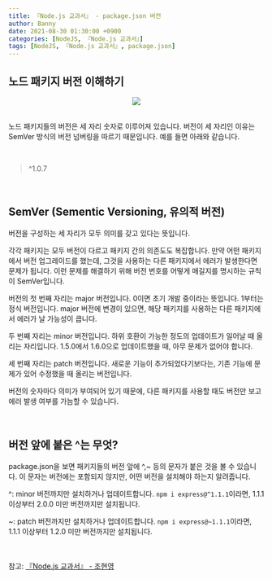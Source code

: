 ```yaml
---
title: 『Node.js 교과서』 - package.json 버전
author: Banny
date: 2021-08-30 01:30:00 +0900
categories: [NodeJS, 『Node.js 교과서』]
tags: [NodeJS, 『Node.js 교과서』, package.json]
---
```


## 노드 패키지 버전 이해하기

<center>
<img src="https://user-images.githubusercontent.com/62047302/131078535-58364e52-96e6-4d83-a686-ff9cc0517fc4.png">
</center>

<br>

노드 패키지들의 버전은 세 자리 숫자로 이루어져 있습니다. 버전이 세 자리인 이유는 SemVer 방식의 버전 넘버링을 따르기 때문입니다. 예를 들면 아래와 같습니다.

<br>

> ^1.0.7

<br>

## SemVer (Sementic Versioning, 유의적 버전)

버전을 구성하는 세 자리가 모두 의미를 갖고 있다는 뜻입니다.

각각 패키지는 모두 버전이 다르고 패키지 간의 의존도도 복잡합니다. 만약 어떤 패키지에서 버전 업그레이드를 했는데, 그것을 사용하는 다른 패키지에서 에러가 발생한다면 문제가 됩니다. 이런 문제를 해결하기 위해 버전 번호를 어떻게 매길지를 명시하는 규칙이 SemVer입니다.

버전의 첫 번째 자리는 major 버전입니다.
0이면 초기 개발 중이라는 뜻입니다. 1부터는 정식 버전입니다. major 버전에 변경이 있으면, 해당 패키지를 사용하는 다른 패키지에서 에러가 날 가능성이 큽니다.

두 번째 자리는 minor 버전입니다. 하위 호환이 가능한 정도의 업데이트가 일어날 때 올리는 자리입니다. 1.5.0에서 1.6.0으로 업데이트했을 때, 아무 문제가 없어야 합니다.

세 번째 자리는 patch 버전입니다. 새로운 기능이 추가되었다기보다는, 기존 기능에 문제가 있어 수정했을 때 올리는 버전입니다.

버전의 숫자마다 의미가 부여되어 있기 때문에, 다른 패키지를 사용할 때도 버전만 보고 에러 발생 여부를 가늠할 수 있습니다.

<br>

## 버전 앞에 붙은 ^는 무엇?

package.json을 보면 패키지들의 버전 앞에 ^,~ 등의 문자가 붙은 것을 볼 수 있습니다. 이 문자는 버전에는 포함되지 않지만, 어떤 버전을 설치해야 하는지 알려줍니다.

^: minor 버전까지만 설치하거나 업데이트합니다. `npm i express@^1.1.1`이라면, 1.1.1 이상부터 2.0.0 미만 버전까지만 설치됩니다.

~: patch 버전까지만 설치하거나 업데이트합니다. `npm i express@~1.1.1`이라면, 1.1.1 이상부터 1.2.0 미만 버전까지만 설치됩니다.

<br>
<br>
참고: <a href="http://www.yes24.com/Product/Goods/62597864">『Node.js 교과서』 - 조현영</a>
